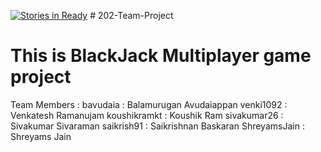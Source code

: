 [![Stories in Ready](https://badge.waffle.io/bavudaia/202-Team-Project.png?label=ready&title=Ready)](https://waffle.io/bavudaia/202-Team-Project)
﻿# 202-Team-Project

# This is BlackJack Multiplayer game project

Team Members :
bavudaia : Balamurugan Avudaiappan
venki1092 : Venkatesh Ramanujam
koushikramkt : Koushik Ram
sivakumar26 : Sivakumar Sivaraman
saikrish91 : Saikrishnan Baskaran
ShreyamsJain : Shreyams Jain
